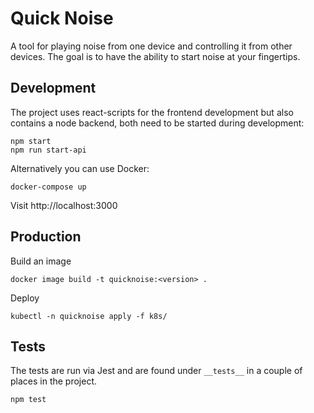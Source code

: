 # Quick Noise

A tool for playing noise from one device and controlling it from other devices. The goal is to have the ability to start noise at your fingertips.


## Development

The project uses react-scripts for the frontend development but also contains a node backend, both need to be started during development:
```
npm start
npm run start-api
```

Alternatively you can use Docker:
```
docker-compose up
```

Visit http://localhost:3000


## Production
Build an image
```
docker image build -t quicknoise:<version> .
```

Deploy
```
kubectl -n quicknoise apply -f k8s/
```


## Tests

The tests are run via Jest and are found under `__tests__` in a couple of places in the project.
```
npm test
```
